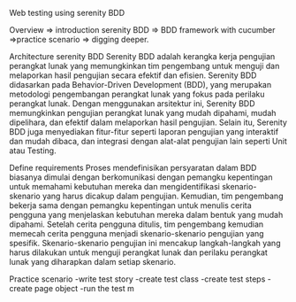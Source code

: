 Web testing using serenity BDD 

Overview => introduction serenity BDD => BDD framework with cucumber =>practice scenario => digging deeper.

Architecture serenity BDD
Serenity BDD adalah kerangka kerja pengujian perangkat lunak yang memungkinkan tim pengembang untuk menguji dan melaporkan hasil pengujian secara efektif dan efisien. Serenity BDD didasarkan pada Behavior-Driven Development (BDD), yang merupakan metodologi pengembangan perangkat lunak yang fokus pada perilaku perangkat lunak. Dengan menggunakan arsitektur ini, Serenity BDD memungkinkan pengujian perangkat lunak yang mudah dipahami, mudah dipelihara, dan efektif dalam melaporkan hasil pengujian. Selain itu, Serenity BDD juga menyediakan fitur-fitur seperti laporan pengujian yang interaktif dan mudah dibaca, dan integrasi dengan alat-alat pengujian lain seperti Unit atau Testing. 

Define requirements 
Proses mendefinisikan persyaratan dalam BDD biasanya dimulai dengan berkomunikasi dengan pemangku kepentingan untuk memahami kebutuhan mereka dan mengidentifikasi skenario-skenario yang harus dicakup dalam pengujian. Kemudian, tim pengembang bekerja sama dengan pemangku kepentingan untuk menulis cerita pengguna yang menjelaskan kebutuhan mereka dalam bentuk yang mudah dipahami. Setelah cerita pengguna ditulis, tim pengembang kemudian memecah cerita pengguna menjadi skenario-skenario pengujian yang spesifik. Skenario-skenario pengujian ini mencakup langkah-langkah yang harus dilakukan untuk menguji perangkat lunak dan perilaku perangkat lunak yang diharapkan dalam setiap skenario.

Practice scenario 
-write test story
-create test class 
-create test steps 
-create page object
-run the test
m
